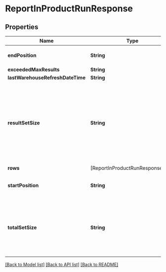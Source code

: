 # ReportInProductRunResponse

## Properties
Name | Type | Description | Notes
------------ | ------------- | ------------- | -------------
**endPosition** | **String** | The last index position in the result set.  | [optional] 
**exceededMaxResults** | **String** |  | [optional] 
**lastWarehouseRefreshDateTime** | **String** |  | [optional] 
**resultSetSize** | **String** | The number of results in this response. Because you can filter which entries are included in the response, this value is always less than or equal to the &#x60;totalSetSize&#x60;. | [optional] 
**rows** | [ReportInProductRunResponseRow] |  | [optional] 
**startPosition** | **String** | The starting index position of the current result set. | [optional] 
**totalSetSize** | **String** | The total number of items in the result set. This value is always greater than or equal to the value of &#x60;resultSetSize&#x60;. | [optional] 

[[Back to Model list]](../README.md#documentation-for-models) [[Back to API list]](../README.md#documentation-for-api-endpoints) [[Back to README]](../README.md)


